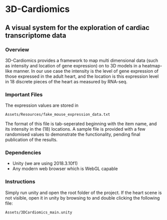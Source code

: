 # 3D-Cardiomics
## A visual system for the exploration of cardiac transcriptome data


### Overview
3D-Cardiomics provides a framework to map multi dimensional data (such as intensity and location of gene expression) on to 3D models in a heatmap-like manner. In our use case the intensity is the level of gene expression of those expressed in the adult heart, and the location is this expression level in 18 discrete pieces of the heart as measured by RNA-seq.

### Important Files
The expression values are stored in
```
Assets/Resources/fake_mouse_expression_data.txt
```
The format of this file is tab-seperated beginning with the item name, and its intensity in the (18) locations. A sample file is provided with a few randomised values to demonstrate the functionality, pending final publication of the results.

### Dependencies
- Unity (we are using 2018.3.10f1)
- Any modern web browser which is WebGL capable

### Instructions
Simply run unity and open the root folder of the project. If the heart scene is not visible, open it in unity by browsing to and double clicking the following file:
```
Assets/3DCardiomics_main.unity
```



